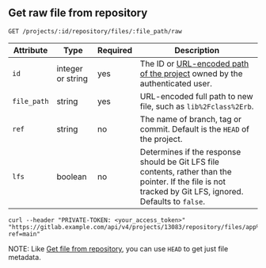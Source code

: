 ## Get raw file from repository

```plaintext
GET /projects/:id/repository/files/:file_path/raw
```

| Attribute   | Type           | Required | Description |
|-------------|----------------|----------|------------|
| `id`        | integer or string | yes   | The ID or [URL-encoded path of the project](rest/index.md#namespaced-path-encoding) owned by the authenticated user. |
| `file_path` | string         | yes      | URL-encoded full path to new file, such as `lib%2Fclass%2Erb`. |
| `ref`       | string         | no       | The name of branch, tag or commit. Default is the `HEAD` of the project. |
| `lfs`       | boolean        | no       | Determines if the response should be Git LFS file contents, rather than the pointer. If the file is not tracked by Git LFS, ignored. Defaults to `false`. |

```shell
curl --header "PRIVATE-TOKEN: <your_access_token>" "https://gitlab.example.com/api/v4/projects/13083/repository/files/app%2Fmodels%2Fkey%2Erb/raw?ref=main"
```

NOTE:
Like [Get file from repository](repository_files.md#get-file-from-repository), you can use `HEAD` to get just file metadata.

